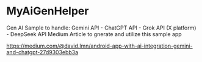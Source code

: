 # MyAiGenHelper
Gen AI Sample to handle: Gemini API - ChatGPT API - Grok API (X platform) - DeepSeek API
Medium Article to gnerate and utilize this sample app

https://medium.com/@david.lmn/android-app-with-ai-integration-gemini-and-chatgpt-27d9303ebb3a
